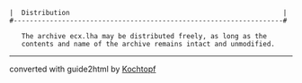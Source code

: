     |  Distribution                                                     |
    #-------------------------------------------------------------------#

       The archive ecx.lha may be distributed freely, as long as the
       contents and name of the archive remains intact and unmodified.

------------------------------------------------------------------------

converted with guide2html by
[Kochtopf](http://www-users.informatik.rwth-aachen.de/~ruebe/ich.html)

